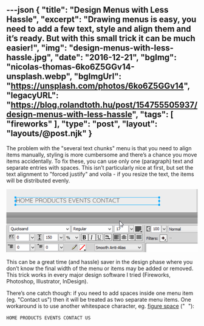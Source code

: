 ---json
{
    "title": "Design Menus with Less Hassle",
    "excerpt": "Drawing menus is easy, you need to add a few text, style and align them and it’s ready. But with this small trick it can be much easier!",
    "img": "design-menus-with-less-hassle.jpg",
    "date": "2016-12-21",
    "bgImg": "nicolas-thomas-6ko6Z5GGv14-unsplash.webp",
    "bgImgUrl": "https://unsplash.com/photos/6ko6Z5GGv14",
    "legacyURL": "https://blog.rolandtoth.hu/post/154755505937/design-menus-with-less-hassle",
    "tags": [
        "fireworks"
    ],
    "type": "post",
    "layout": "layouts/@post.njk"
}
---

The problem with the "several text chunks" menu is that you need to align items manually, styling is more cumbersome and there’s a chance you move items accidentally. To fix these, you can use only one (paragraph) text and separate entries with spaces. This isn’t particularly nice at first, but set the text alignment to "forced justify" and voila - if you resize the text, the items will be distributed evenly.

<img src="menu.gif" alt=""/>

This can be a great time (and hassle) saver in the design phase where you don’t know the final width of the menu or items may be added or removed. This trick works in every major design software I tried (Fireworks, Photoshop, Illustrator, InDesign).

There’s one catch though: if you need to add spaces inside one menu item (eg. "Contact us") then it will be treated as two separate menu items. One workaround is to use another whitespace character, eg. [figure space](https://en.wikipedia.org/wiki/Figure_space) (" "):

```plaintext
HOME PRODUCTS EVENTS CONTACT US
```
